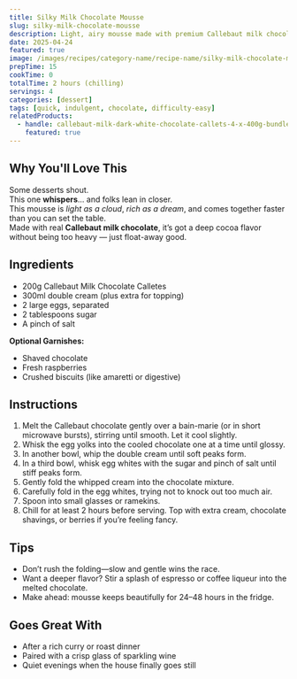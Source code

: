 ```yaml
---
title: Silky Milk Chocolate Mousse
slug: silky-milk-chocolate-mousse
description: Light, airy mousse made with premium Callebaut milk chocolate callets—perfect for an effortless yet luxurious dessert.
date: 2025-04-24
featured: true
image: /images/recipes/category-name/recipe-name/silky-milk-chocolate-mousse.webp
prepTime: 15
cookTime: 0
totalTime: 2 hours (chilling)
servings: 4
categories: [dessert]
tags: [quick, indulgent, chocolate, difficulty-easy]
relatedProducts:
  - handle: callebaut-milk-dark-white-chocolate-callets-4-x-400g-bundle
    featured: true
---
```


## Why You'll Love This

Some desserts shout.  
This one **whispers**... and folks lean in closer.  
This mousse is *light as a cloud*, *rich as a dream*, and comes together faster than you can set the table.  
Made with real **Callebaut milk chocolate**, it’s got a deep cocoa flavor without being too heavy — just float-away good.

## Ingredients

- 200g Callebaut Milk Chocolate Calletes
- 300ml double cream (plus extra for topping)  
- 2 large eggs, separated  
- 2 tablespoons sugar  
- A pinch of salt  

**Optional Garnishes:**  
- Shaved chocolate  
- Fresh raspberries  
- Crushed biscuits (like amaretti or digestive)

## Instructions

1. Melt the Callebaut chocolate gently over a bain-marie (or in short microwave bursts), stirring until smooth. Let it cool slightly.
2. Whisk the egg yolks into the cooled chocolate one at a time until glossy.
3. In another bowl, whip the double cream until soft peaks form.
4. In a third bowl, whisk egg whites with the sugar and pinch of salt until stiff peaks form.
5. Gently fold the whipped cream into the chocolate mixture.
6. Carefully fold in the egg whites, trying not to knock out too much air.
7. Spoon into small glasses or ramekins.  
8. Chill for at least 2 hours before serving. Top with extra cream, chocolate shavings, or berries if you’re feeling fancy.

## Tips

- Don’t rush the folding—slow and gentle wins the race.
- Want a deeper flavor? Stir a splash of espresso or coffee liqueur into the melted chocolate.
- Make ahead: mousse keeps beautifully for 24–48 hours in the fridge.

## Goes Great With

- After a rich curry or roast dinner  
- Paired with a crisp glass of sparkling wine  
- Quiet evenings when the house finally goes still